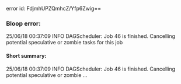 error id: FdjmhUPZQmhcZ/Yfp6Zwig==
### Bloop error:

25/06/18 00:37:09 INFO DAGScheduler: Job 46 is finished. Cancelling potential speculative or zombie tasks for this job
#### Short summary: 

25/06/18 00:37:09 INFO DAGScheduler: Job 46 is finished. Cancelling potential speculative or zombie ...